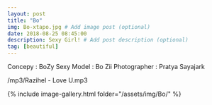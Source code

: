 ```yaml
---
layout: post
title: "Bo"
img: Bo-xtapo.jpg # Add image post (optional)
date: 2018-08-25 08:45:00
description: Sexy Girl! # Add post description (optional)
tag: [beautiful]
---
```

Concepy : BoZy Sexy
Model : Bo Zii
Photographer : Pratya Sayajark

/mp3/Razihel - Love U.mp3

{% include image-gallery.html folder="/assets/img/Bo/" %}
